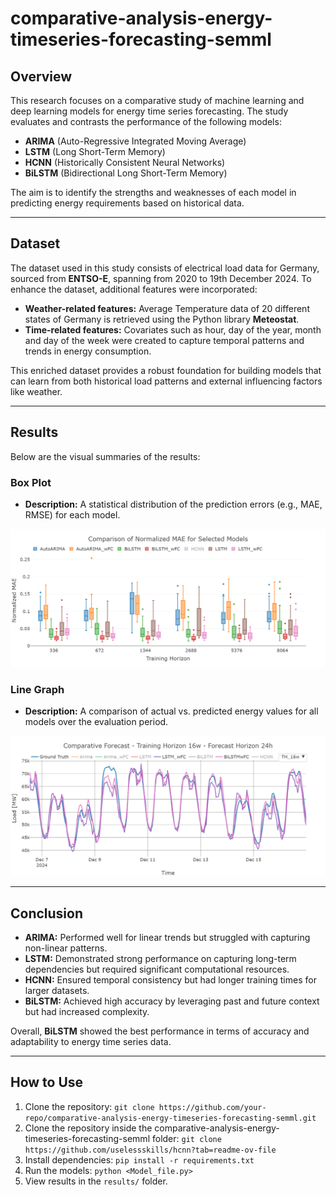 # comparative-analysis-energy-timeseries-forecasting-semml

## Overview

This research focuses on a comparative study of machine learning and deep learning models for energy time series forecasting. The study evaluates and contrasts the performance of the following models:

- **ARIMA** (Auto-Regressive Integrated Moving Average)
- **LSTM** (Long Short-Term Memory)
- **HCNN** (Historically Consistent Neural Networks)
- **BiLSTM** (Bidirectional Long Short-Term Memory)

The aim is to identify the strengths and weaknesses of each model in predicting energy requirements based on historical data.

---

## Dataset

The dataset used in this study consists of electrical load data for Germany, sourced from **ENTSO-E**, spanning from 2020 to 19th December 2024. To enhance the dataset, additional features were incorporated:

- **Weather-related features:** Average Temperature data of 20 different states of Germany is retrieved using the Python library **Meteostat**.
- **Time-related features:** Covariates such as hour, day of the year, month and day of the week were created to capture temporal patterns and trends in energy consumption.

This enriched dataset provides a robust foundation for building models that can learn from both historical load patterns and external influencing factors like weather.

---

## Results

Below are the visual summaries of the results:

### Box Plot

- **Description:** A statistical distribution of the prediction errors (e.g., MAE, RMSE) for each model.

![boxplot](results\boxplot.png)

### Line Graph

- **Description:** A comparison of actual vs. predicted energy values for all models over the evaluation period.

![Lineplot](results\lineplot.png)

---

## Conclusion

- **ARIMA:** Performed well for linear trends but struggled with capturing non-linear patterns.
- **LSTM:** Demonstrated strong performance on capturing long-term dependencies but required significant computational resources.
- **HCNN:** Ensured temporal consistency but had longer training times for larger datasets.
- **BiLSTM:** Achieved high accuracy by leveraging past and future context but had increased complexity.

Overall, **BiLSTM** showed the best performance in terms of accuracy and adaptability to energy time series data.

---

## How to Use

1. Clone the repository: `git clone https://github.com/your-repo/comparative-analysis-energy-timeseries-forecasting-semml.git`
2. Clone the repository inside the comparative-analysis-energy-timeseries-forecasting-semml folder: `git clone https://github.com/uselessskills/hcnn?tab=readme-ov-file`
2. Install dependencies: `pip install -r requirements.txt`
3. Run the models: `python <Model_file.py>`
4. View results in the `results/` folder.


